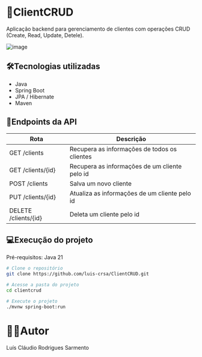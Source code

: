 # 📑ClientCRUD
Aplicação backend para gerenciamento de clientes com operações CRUD (Create, Read, Update, Detele).

![image](https://github.com/user-attachments/assets/b79ca988-e588-40ac-816e-ffbc48c1a0a5)

## 🛠️Tecnologias utilizadas
- Java
- Spring Boot
- JPA / Hibernate
- Maven

## 📍Endpoints da API
| Rota               | Descrição                                          
|----------------------|-----------------------------------------------------
| GET /clients     | Recupera as informações de todos os clientes
| GET /clients/{id}   | Recupera as informações de um cliente pelo id
| POST /clients     | Salva um novo cliente
| PUT /clients/{id}     | Atualiza as informações de um cliente pelo id
| DELETE /clients/{id}     | Deleta um cliente pelo id

## 💻Execução do projeto
Pré-requisitos: Java 21

```bash
# Clone o repositório
git clone https://github.com/luis-crsa/ClientCRUD.git

# Acesse a pasta do projeto
cd clientcrud

# Execute o projeto
./mvnw spring-boot:run
```

# 👨‍💻Autor
Luís Cláudio Rodrigues Sarmento
